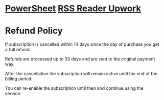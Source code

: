 # [PowerSheet](https://powersheet.co/) [RSS Reader Upwork](https://powersheet.co/rss-reader-upwork/)

# Refund Policy

If subscription is cancelled within 14 days since the day of purchase you get a full refund.

Refunds are processed up to 30 days and are sent to the original payment way.

After the cancellation the subscription will remain active until the end of the billing period.

You can re-enable the subscription until then and continue using the service.
